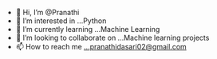 - 👋 Hi, I’m @Pranathi
- 👀 I’m interested in ...Python
- 🌱 I’m currently learning ...Machine Learning
- 💞️ I’m looking to collaborate on ...Machine learning projects 
- 📫 How to reach me ...pranathidasari02@gmail.com

<!---
sdasar/sdasar is a ✨ special ✨ repository because its `README.md` (this file) appears on your GitHub profile.
You can click the Preview link to take a look at your changes.
--->
